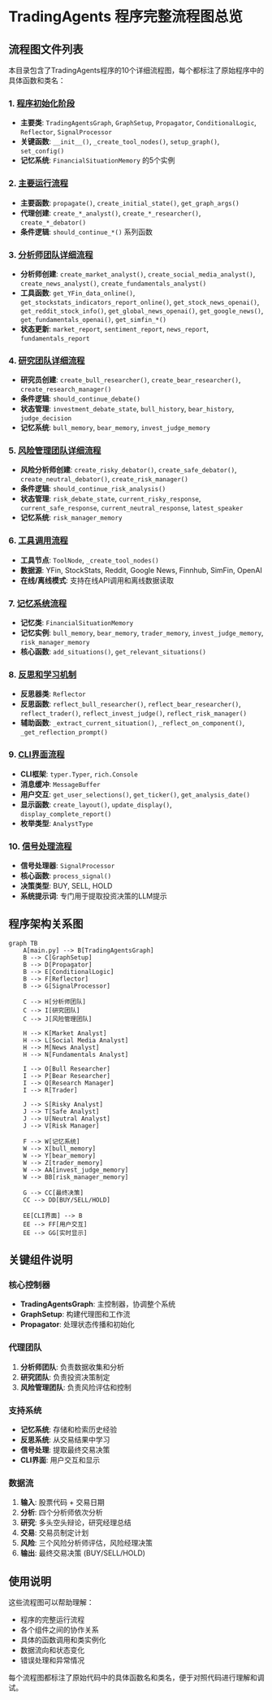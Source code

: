 # TradingAgents 程序完整流程图总览

## 流程图文件列表

本目录包含了TradingAgents程序的10个详细流程图，每个都标注了原始程序中的具体函数和类名：

### 1. [程序初始化阶段](01_initialization_flow.md)
- **主要类**: `TradingAgentsGraph`, `GraphSetup`, `Propagator`, `ConditionalLogic`, `Reflector`, `SignalProcessor`
- **关键函数**: `__init__()`, `_create_tool_nodes()`, `setup_graph()`, `set_config()`
- **记忆系统**: `FinancialSituationMemory` 的5个实例

### 2. [主要运行流程](02_main_execution_flow.md)
- **主要函数**: `propagate()`, `create_initial_state()`, `get_graph_args()`
- **代理创建**: `create_*_analyst()`, `create_*_researcher()`, `create_*_debator()`
- **条件逻辑**: `should_continue_*()` 系列函数

### 3. [分析师团队详细流程](03_analyst_team_flow.md)
- **分析师创建**: `create_market_analyst()`, `create_social_media_analyst()`, `create_news_analyst()`, `create_fundamentals_analyst()`
- **工具函数**: `get_YFin_data_online()`, `get_stockstats_indicators_report_online()`, `get_stock_news_openai()`, `get_reddit_stock_info()`, `get_global_news_openai()`, `get_google_news()`, `get_fundamentals_openai()`, `get_simfin_*()`
- **状态更新**: `market_report`, `sentiment_report`, `news_report`, `fundamentals_report`

### 4. [研究团队详细流程](04_research_team_flow.md)
- **研究员创建**: `create_bull_researcher()`, `create_bear_researcher()`, `create_research_manager()`
- **条件逻辑**: `should_continue_debate()`
- **状态管理**: `investment_debate_state`, `bull_history`, `bear_history`, `judge_decision`
- **记忆系统**: `bull_memory`, `bear_memory`, `invest_judge_memory`

### 5. [风险管理团队详细流程](05_risk_management_flow.md)
- **风险分析师创建**: `create_risky_debator()`, `create_safe_debator()`, `create_neutral_debator()`, `create_risk_manager()`
- **条件逻辑**: `should_continue_risk_analysis()`
- **状态管理**: `risk_debate_state`, `current_risky_response`, `current_safe_response`, `current_neutral_response`, `latest_speaker`
- **记忆系统**: `risk_manager_memory`

### 6. [工具调用流程](06_tool_calls_flow.md)
- **工具节点**: `ToolNode`, `_create_tool_nodes()`
- **数据源**: YFin, StockStats, Reddit, Google News, Finnhub, SimFin, OpenAI
- **在线/离线模式**: 支持在线API调用和离线数据读取

### 7. [记忆系统流程](07_memory_system_flow.md)
- **记忆类**: `FinancialSituationMemory`
- **记忆实例**: `bull_memory`, `bear_memory`, `trader_memory`, `invest_judge_memory`, `risk_manager_memory`
- **核心函数**: `add_situations()`, `get_relevant_situations()`

### 8. [反思和学习机制](08_reflection_learning_flow.md)
- **反思器类**: `Reflector`
- **反思函数**: `reflect_bull_researcher()`, `reflect_bear_researcher()`, `reflect_trader()`, `reflect_invest_judge()`, `reflect_risk_manager()`
- **辅助函数**: `_extract_current_situation()`, `_reflect_on_component()`, `_get_reflection_prompt()`

### 9. [CLI界面流程](09_cli_interface_flow.md)
- **CLI框架**: `typer.Typer`, `rich.Console`
- **消息缓冲**: `MessageBuffer`
- **用户交互**: `get_user_selections()`, `get_ticker()`, `get_analysis_date()`
- **显示函数**: `create_layout()`, `update_display()`, `display_complete_report()`
- **枚举类型**: `AnalystType`

### 10. [信号处理流程](10_signal_processing_flow.md)
- **信号处理器**: `SignalProcessor`
- **核心函数**: `process_signal()`
- **决策类型**: BUY, SELL, HOLD
- **系统提示词**: 专门用于提取投资决策的LLM提示

## 程序架构关系图

```mermaid
graph TB
    A[main.py] --> B[TradingAgentsGraph]
    B --> C[GraphSetup]
    B --> D[Propagator]
    B --> E[ConditionalLogic]
    B --> F[Reflector]
    B --> G[SignalProcessor]
    
    C --> H[分析师团队]
    C --> I[研究团队]
    C --> J[风险管理团队]
    
    H --> K[Market Analyst]
    H --> L[Social Media Analyst]
    H --> M[News Analyst]
    H --> N[Fundamentals Analyst]
    
    I --> O[Bull Researcher]
    I --> P[Bear Researcher]
    I --> Q[Research Manager]
    I --> R[Trader]
    
    J --> S[Risky Analyst]
    J --> T[Safe Analyst]
    J --> U[Neutral Analyst]
    J --> V[Risk Manager]
    
    F --> W[记忆系统]
    W --> X[bull_memory]
    W --> Y[bear_memory]
    W --> Z[trader_memory]
    W --> AA[invest_judge_memory]
    W --> BB[risk_manager_memory]
    
    G --> CC[最终决策]
    CC --> DD[BUY/SELL/HOLD]
    
    EE[CLI界面] --> B
    EE --> FF[用户交互]
    EE --> GG[实时显示]
```

## 关键组件说明

### 核心控制器
- **TradingAgentsGraph**: 主控制器，协调整个系统
- **GraphSetup**: 构建代理图和工作流
- **Propagator**: 处理状态传播和初始化

### 代理团队
1. **分析师团队**: 负责数据收集和分析
2. **研究团队**: 负责投资决策制定
3. **风险管理团队**: 负责风险评估和控制

### 支持系统
- **记忆系统**: 存储和检索历史经验
- **反思系统**: 从交易结果中学习
- **信号处理**: 提取最终交易决策
- **CLI界面**: 用户交互和显示

### 数据流
1. **输入**: 股票代码 + 交易日期
2. **分析**: 四个分析师依次分析
3. **研究**: 多头空头辩论，研究经理总结
4. **交易**: 交易员制定计划
5. **风险**: 三个风险分析师评估，风险经理决策
6. **输出**: 最终交易决策 (BUY/SELL/HOLD)

## 使用说明

这些流程图可以帮助理解：
- 程序的完整运行流程
- 各个组件之间的协作关系
- 具体的函数调用和类实例化
- 数据流向和状态变化
- 错误处理和异常情况

每个流程图都标注了原始代码中的具体函数名和类名，便于对照代码进行理解和调试。 